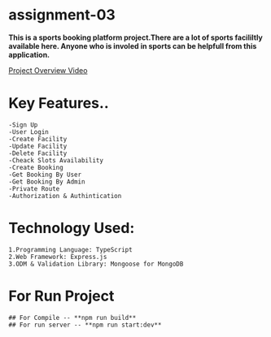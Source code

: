 # assignment-03

**This is a sports booking platform project.There are a lot of sports facililtly available here. Anyone who is involed in sports can be helpfull from this application.**

[Project Overview Video](https://drive.google.com/file/d/1gBT7yQwR4Ypdf1-vOnuW_0wCc9Lzz0W1/view?usp=sharing)

# Key Features..

    -Sign Up
    -User Login
    -Create Facility
    -Update Facility
    -Delete Facility
    -Cheack Slots Availability
    -Create Booking
    -Get Booking By User
    -Get Booking By Admin
    -Private Route
    -Authorization & Authintication

# Technology Used:

    1.Programming Language: TypeScript
    2.Web Framework: Express.js
    3.ODM & Validation Library: Mongoose for MongoDB

# For Run Project

    ## For Compile -- **npm run build**
    ## For run server -- **npm run start:dev**
